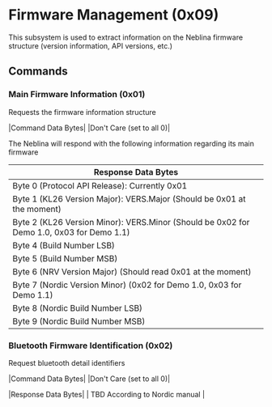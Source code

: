 # Firmware Management (0x09)

This subsystem is used to extract information on the Neblina firmware structure (version information, API versions, etc.)

## Commands

### Main Firmware Information (0x01)

Requests the firmware information structure

|Command Data Bytes|
|Don't Care (set to all 0)|

The Neblina will respond with the following information regarding its main firmware

|Response Data Bytes|
|----|
|Byte 0 (Protocol API Release): Currently 0x01|
|Byte 1 (KL26 Version Major): VERS.Major (Should be 0x01 at the moment)|
|Byte 2 (KL26 Version Minor): VERS.Minor (Should be 0x02 for Demo 1.0, 0x03 for Demo 1.1)|
|Byte 4 (Build Number LSB)|
|Byte 5 (Build Number MSB)|
|Byte 6 (NRV Version Major) (Should read 0x01 at the moment)|
|Byte 7 (Nordic Version Minor) (0x02 for Demo 1.0, 0x03 for Demo 1.1)|
|Byte 8 (Nordic Build Number LSB)|
|Byte 9 (Nordic Build Number MSB)|

### Bluetooth Firmware Identification (0x02)

Request bluetooth detail identifiers

|Command Data Bytes|
|Don't Care (set to all 0)|

|Response Data Bytes|
| TBD According to Nordic manual |

### 
